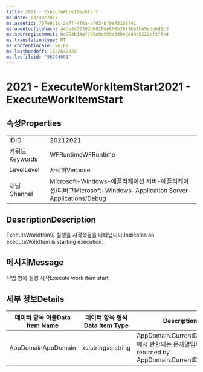 ```yaml
---
title: 2021 - ExecuteWorkItemStart
ms.date: 03/30/2017
ms.assetid: 767e9c1c-2a7f-4f6a-af03-bf0e45168f41
ms.openlocfilehash: a4da3452302d6826de808b26f1bb1be9edb6d1c3
ms.sourcegitcommit: bc293b14af795e0e999e3304dd40c0222cf2ffe4
ms.translationtype: MT
ms.contentlocale: ko-KR
ms.lasthandoff: 11/26/2020
ms.locfileid: "96294601"
---
```

# <a name="2021---executeworkitemstart"></a><span data-ttu-id="f6335-102">2021 - ExecuteWorkItemStart</span><span class="sxs-lookup"><span data-stu-id="f6335-102">2021 - ExecuteWorkItemStart</span></span>

## <a name="properties"></a><span data-ttu-id="f6335-103">속성</span><span class="sxs-lookup"><span data-stu-id="f6335-103">Properties</span></span>  
  
|||  
|-|-|  
|<span data-ttu-id="f6335-104">ID</span><span class="sxs-lookup"><span data-stu-id="f6335-104">ID</span></span>|<span data-ttu-id="f6335-105">2021</span><span class="sxs-lookup"><span data-stu-id="f6335-105">2021</span></span>|  
|<span data-ttu-id="f6335-106">키워드</span><span class="sxs-lookup"><span data-stu-id="f6335-106">Keywords</span></span>|<span data-ttu-id="f6335-107">WFRuntime</span><span class="sxs-lookup"><span data-stu-id="f6335-107">WFRuntime</span></span>|  
|<span data-ttu-id="f6335-108">Level</span><span class="sxs-lookup"><span data-stu-id="f6335-108">Level</span></span>|<span data-ttu-id="f6335-109">자세히</span><span class="sxs-lookup"><span data-stu-id="f6335-109">Verbose</span></span>|  
|<span data-ttu-id="f6335-110">채널</span><span class="sxs-lookup"><span data-stu-id="f6335-110">Channel</span></span>|<span data-ttu-id="f6335-111">Microsoft-Windows-애플리케이션 서버-애플리케이션/디버그</span><span class="sxs-lookup"><span data-stu-id="f6335-111">Microsoft-Windows-Application Server-Applications/Debug</span></span>|  
  
## <a name="description"></a><span data-ttu-id="f6335-112">Description</span><span class="sxs-lookup"><span data-stu-id="f6335-112">Description</span></span>  

 <span data-ttu-id="f6335-113">ExecuteWorkItem이 실행을 시작했음을 나타냅니다.</span><span class="sxs-lookup"><span data-stu-id="f6335-113">Indicates an ExecuteWorkItem is starting execution.</span></span>  
  
## <a name="message"></a><span data-ttu-id="f6335-114">메시지</span><span class="sxs-lookup"><span data-stu-id="f6335-114">Message</span></span>  

 <span data-ttu-id="f6335-115">작업 항목 실행 시작</span><span class="sxs-lookup"><span data-stu-id="f6335-115">Execute work item start</span></span>  
  
## <a name="details"></a><span data-ttu-id="f6335-116">세부 정보</span><span class="sxs-lookup"><span data-stu-id="f6335-116">Details</span></span>  
  
|<span data-ttu-id="f6335-117">데이터 항목 이름</span><span class="sxs-lookup"><span data-stu-id="f6335-117">Data Item Name</span></span>|<span data-ttu-id="f6335-118">데이터 항목 형식</span><span class="sxs-lookup"><span data-stu-id="f6335-118">Data Item Type</span></span>|<span data-ttu-id="f6335-119">Description</span><span class="sxs-lookup"><span data-stu-id="f6335-119">Description</span></span>|  
|--------------------|--------------------|-----------------|  
|<span data-ttu-id="f6335-120">AppDomain</span><span class="sxs-lookup"><span data-stu-id="f6335-120">AppDomain</span></span>|<span data-ttu-id="f6335-121">xs:string</span><span class="sxs-lookup"><span data-stu-id="f6335-121">xs:string</span></span>|<span data-ttu-id="f6335-122">AppDomain.CurrentDomain.FriendlyName에서 반환되는 문자열입니다.</span><span class="sxs-lookup"><span data-stu-id="f6335-122">The string returned by AppDomain.CurrentDomain.FriendlyName.</span></span>|
